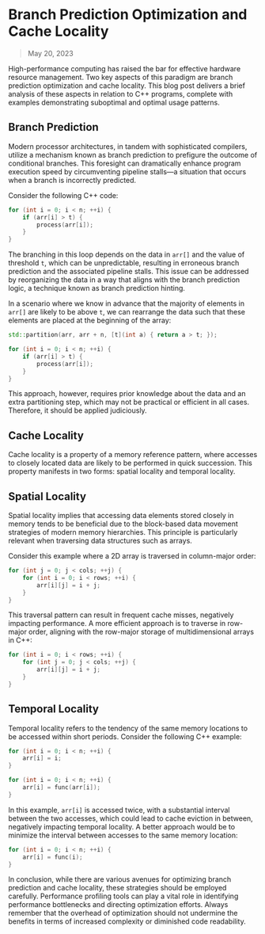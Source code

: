 # Branch Prediction Optimization and Cache Locality

> May 20, 2023

High-performance computing has raised the bar for effective hardware resource management. Two key aspects of this paradigm are branch prediction optimization and cache locality. This blog post delivers a brief analysis of these aspects in relation to C++ programs, complete with examples demonstrating suboptimal and optimal usage patterns.

## Branch Prediction

Modern processor architectures, in tandem with sophisticated compilers, utilize a mechanism known as branch prediction to prefigure the outcome of conditional branches. This foresight can dramatically enhance program execution speed by circumventing pipeline stalls—a situation that occurs when a branch is incorrectly predicted.

Consider the following C++ code:

```cpp
for (int i = 0; i < n; ++i) {
    if (arr[i] > t) {
        process(arr[i]);
    }
}
```

The branching in this loop depends on the data in `arr[]` and the value of threshold `t`, which can be unpredictable, resulting in erroneous branch prediction and the associated pipeline stalls. This issue can be addressed by reorganizing the data in a way that aligns with the branch prediction logic, a technique known as branch prediction hinting.

In a scenario where we know in advance that the majority of elements in `arr[]` are likely to be above `t`, we can rearrange the data such that these elements are placed at the beginning of the array:

```cpp
std::partition(arr, arr + n, [t](int a) { return a > t; });

for (int i = 0; i < n; ++i) {
    if (arr[i] > t) {
        process(arr[i]);
    }
}
```

This approach, however, requires prior knowledge about the data and an extra partitioning step, which may not be practical or efficient in all cases. Therefore, it should be applied judiciously.

## Cache Locality

Cache locality is a property of a memory reference pattern, where accesses to closely located data are likely to be performed in quick succession. This property manifests in two forms: spatial locality and temporal locality.

## Spatial Locality

Spatial locality implies that accessing data elements stored closely in memory tends to be beneficial due to the block-based data movement strategies of modern memory hierarchies. This principle is particularly relevant when traversing data structures such as arrays.

Consider this example where a 2D array is traversed in column-major order:

```cpp
for (int j = 0; j < cols; ++j) {
    for (int i = 0; i < rows; ++i) {
        arr[i][j] = i + j;
    }
}
```

This traversal pattern can result in frequent cache misses, negatively impacting performance. A more efficient approach is to traverse in row-major order, aligning with the row-major storage of multidimensional arrays in C++:

```cpp
for (int i = 0; i < rows; ++i) {
    for (int j = 0; j < cols; ++j) {
        arr[i][j] = i + j;
    }
}
```

## Temporal Locality

Temporal locality refers to the tendency of the same memory locations to be accessed within short periods. Consider the following C++ example:

```cpp
for (int i = 0; i < n; ++i) {
    arr[i] = i;
}

for (int i = 0; i < n; ++i) {
    arr[i] = func(arr[i]);
}
```

In this example, `arr[i]` is accessed twice, with a substantial interval between the two accesses, which could lead to cache eviction in between, negatively impacting temporal locality. A better approach would be to minimize the interval between accesses to the same memory location:

```cpp
for (int i = 0; i < n; ++i) {
    arr[i] = func(i);
}
```

In conclusion, while there are various avenues for optimizing branch prediction and cache locality, these strategies should be employed carefully. Performance profiling tools can play a vital role in identifying performance bottlenecks and directing optimization efforts. Always remember that the overhead of optimization should not undermine the benefits in terms of increased complexity or diminished code readability.
